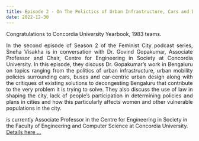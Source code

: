 ```yaml
---
title: Episode 2 - On The Polictics of Urban Infrastructure, Cars and Decongesting Bengaluru
date: 2022-12-30
---
```


Congratulations to Concordia University Yearbook, 1983 teams.

<!--more-->

<p align="justify">In the second episode of Season 2 of the Feminist City podcast series, Sneha Visakha is in conversation with Dr. Govind Gopakumar, Associate Professor and Chair, Centre for Engineering in Society at Concordia University. In this episode, they discuss Dr. Gopakumar’s work in Bengaluru on topics ranging from the politics of urban infrastructure, urban mobility policies surrounding cars, buses and car-centric urban design along with the critiques of existing solutions to decongesting Bengaluru that contribute to the very problem it is trying to solve. They also discuss the use of law in shaping the city, lack of people’s participation in determining policies and plans in cities and how this particularly affects women and other vulnerable populations in the city. 

 is currently Associate Professor in the Centre for Engineering in Society in the Faculty of Engineering and Computer Science at Concordia University. <a href="https://vidhilegalpolicy.in/podcasts/feminist-city-season-2/on-politics-of-urban-infrastructure-cars-and-decongesting-bengaluru/" target="_blank"> Details here ...</a> </p>